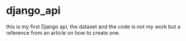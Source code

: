 # django_api

this is my first Django api, the dataset and the code is not my work but a reference from an article on how to create one.
